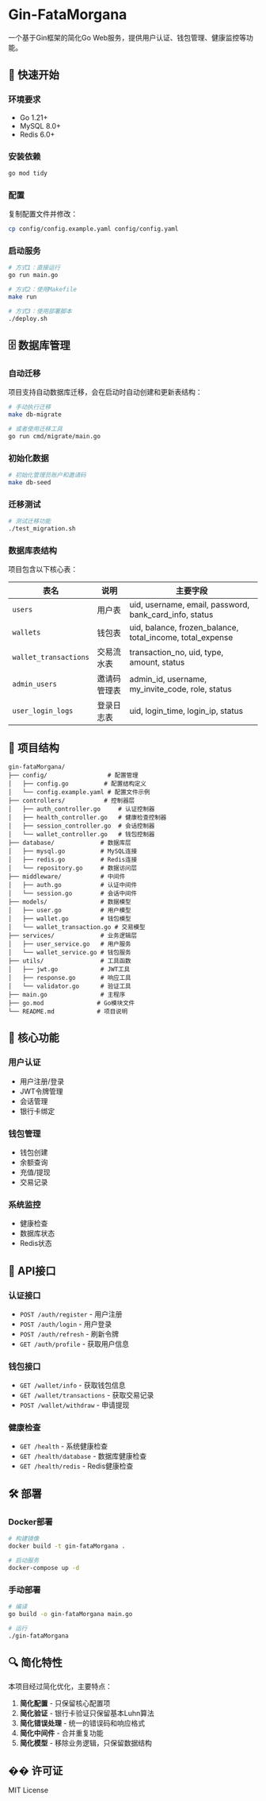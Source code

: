 # Gin-FataMorgana

一个基于Gin框架的简化Go Web服务，提供用户认证、钱包管理、健康监控等功能。

## 🚀 快速开始

### 环境要求
- Go 1.21+
- MySQL 8.0+
- Redis 6.0+

### 安装依赖
```bash
go mod tidy
```

### 配置
复制配置文件并修改：
```bash
cp config/config.example.yaml config/config.yaml
```

### 启动服务
```bash
# 方式1：直接运行
go run main.go

# 方式2：使用Makefile
make run

# 方式3：使用部署脚本
./deploy.sh
```

## 🗄️ 数据库管理

### 自动迁移
项目支持自动数据库迁移，会在启动时自动创建和更新表结构：

```bash
# 手动执行迁移
make db-migrate

# 或者使用迁移工具
go run cmd/migrate/main.go
```

### 初始化数据
```bash
# 初始化管理员账户和邀请码
make db-seed
```

### 迁移测试
```bash
# 测试迁移功能
./test_migration.sh
```

### 数据库表结构
项目包含以下核心表：

| 表名 | 说明 | 主要字段 |
|------|------|----------|
| `users` | 用户表 | uid, username, email, password, bank_card_info, status |
| `wallets` | 钱包表 | uid, balance, frozen_balance, total_income, total_expense |
| `wallet_transactions` | 交易流水表 | transaction_no, uid, type, amount, status |
| `admin_users` | 邀请码管理表 | admin_id, username, my_invite_code, role, status |
| `user_login_logs` | 登录日志表 | uid, login_time, login_ip, status |

## 📁 项目结构

```
gin-fataMorgana/
├── config/                 # 配置管理
│   ├── config.go          # 配置结构定义
│   └── config.example.yaml # 配置文件示例
├── controllers/           # 控制器层
│   ├── auth_controller.go     # 认证控制器
│   ├── health_controller.go   # 健康检查控制器
│   ├── session_controller.go  # 会话控制器
│   └── wallet_controller.go   # 钱包控制器
├── database/             # 数据库层
│   ├── mysql.go          # MySQL连接
│   ├── redis.go          # Redis连接
│   └── repository.go     # 数据访问层
├── middleware/           # 中间件
│   ├── auth.go           # 认证中间件
│   └── session.go        # 会话中间件
├── models/               # 数据模型
│   ├── user.go           # 用户模型
│   ├── wallet.go         # 钱包模型
│   └── wallet_transaction.go # 交易模型
├── services/             # 业务逻辑层
│   ├── user_service.go   # 用户服务
│   └── wallet_service.go # 钱包服务
├── utils/                # 工具函数
│   ├── jwt.go            # JWT工具
│   ├── response.go       # 响应工具
│   └── validator.go      # 验证工具
├── main.go               # 主程序
├── go.mod               # Go模块文件
└── README.md            # 项目说明
```

## 🔧 核心功能

### 用户认证
- 用户注册/登录
- JWT令牌管理
- 会话管理
- 银行卡绑定

### 钱包管理
- 钱包创建
- 余额查询
- 充值/提现
- 交易记录

### 系统监控
- 健康检查
- 数据库状态
- Redis状态

## 📡 API接口

### 认证接口
- `POST /auth/register` - 用户注册
- `POST /auth/login` - 用户登录
- `POST /auth/refresh` - 刷新令牌
- `GET /auth/profile` - 获取用户信息

### 钱包接口
- `GET /wallet/info` - 获取钱包信息
- `GET /wallet/transactions` - 获取交易记录
- `POST /wallet/withdraw` - 申请提现

### 健康检查
- `GET /health` - 系统健康检查
- `GET /health/database` - 数据库健康检查
- `GET /health/redis` - Redis健康检查

## 🛠️ 部署

### Docker部署
```bash
# 构建镜像
docker build -t gin-fataMorgana .

# 启动服务
docker-compose up -d
```

### 手动部署
```bash
# 编译
go build -o gin-fataMorgana main.go

# 运行
./gin-fataMorgana
```

## 🔍 简化特性

本项目经过简化优化，主要特点：

1. **简化配置** - 只保留核心配置项
2. **简化验证** - 银行卡验证只保留基本Luhn算法
3. **简化错误处理** - 统一的错误码和响应格式
4. **简化中间件** - 合并重复功能
5. **简化模型** - 移除业务逻辑，只保留数据结构

## �� 许可证

MIT License 